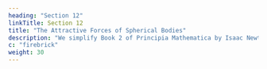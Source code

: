 ```yaml
---
heading: "Section 12"
linkTitle: Section 12
title: "The Attractive Forces of Spherical Bodies"
description: "We simplify Book 2 of Principia Mathematica by Isaac Newton."
c: "firebrick"
weight: 30
---
```

